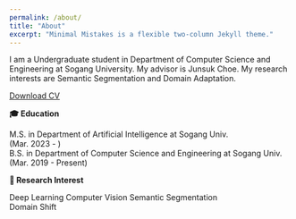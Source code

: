 ```yaml
---
permalink: /about/
title: "About"
excerpt: "Minimal Mistakes is a flexible two-column Jekyll theme."
---
```


I am a Undergraduate student in Department of Computer Science and Engineering at Sogang University. My advisor is Junsuk Choe. My research interests are Semantic Segmentation and Domain Adaptation.

[Download CV](https://drive.google.com/file/d/11jDwVwQiH0NU0MNDXlsfTYAtsgqoT4GV/view?usp=sharing)

**🎓 Education**

  M.S. in Department of Artificial Intelligence at Sogang Univ.<br>(Mar. 2023 - )  
  B.S. in Department of Computer Science and Engineering at Sogang Univ.<br>(Mar. 2019 - Present)

**📗 Research Interest**

  Deep Learning
  Computer Vision
  Semantic Segmentation  
  Domain Shift
